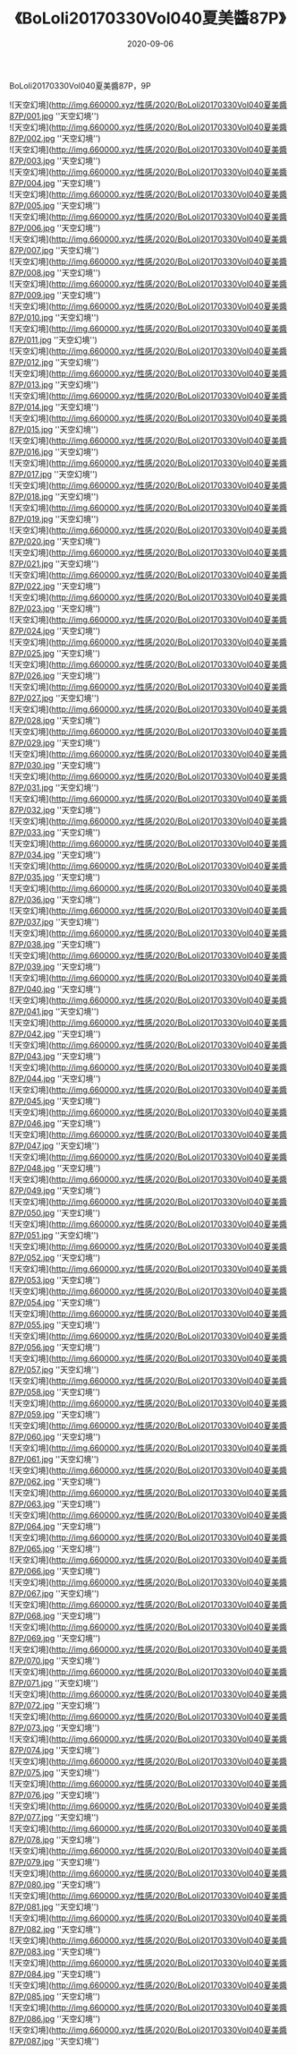 ﻿---
layout: post
title:  《BoLoli20170330Vol040夏美醬87P》
date:   2020-09-06
img: http://img.660000.xyz/性感/2020/BoLoli20170330Vol040夏美醬87P/000.jpg
categories: [美女, 性感, 泳衣]
---

BoLoli20170330Vol040夏美醬87P，9P



![天空幻境](http://img.660000.xyz/性感/2020/BoLoli20170330Vol040夏美醬87P/001.jpg ''天空幻境'') <br>
![天空幻境](http://img.660000.xyz/性感/2020/BoLoli20170330Vol040夏美醬87P/002.jpg ''天空幻境'') <br>
![天空幻境](http://img.660000.xyz/性感/2020/BoLoli20170330Vol040夏美醬87P/003.jpg ''天空幻境'') <br>
![天空幻境](http://img.660000.xyz/性感/2020/BoLoli20170330Vol040夏美醬87P/004.jpg ''天空幻境'') <br>
![天空幻境](http://img.660000.xyz/性感/2020/BoLoli20170330Vol040夏美醬87P/005.jpg ''天空幻境'') <br>
![天空幻境](http://img.660000.xyz/性感/2020/BoLoli20170330Vol040夏美醬87P/006.jpg ''天空幻境'') <br>
![天空幻境](http://img.660000.xyz/性感/2020/BoLoli20170330Vol040夏美醬87P/007.jpg ''天空幻境'') <br>
![天空幻境](http://img.660000.xyz/性感/2020/BoLoli20170330Vol040夏美醬87P/008.jpg ''天空幻境'') <br>
![天空幻境](http://img.660000.xyz/性感/2020/BoLoli20170330Vol040夏美醬87P/009.jpg ''天空幻境'') <br>
![天空幻境](http://img.660000.xyz/性感/2020/BoLoli20170330Vol040夏美醬87P/010.jpg ''天空幻境'') <br>
![天空幻境](http://img.660000.xyz/性感/2020/BoLoli20170330Vol040夏美醬87P/011.jpg ''天空幻境'') <br>
![天空幻境](http://img.660000.xyz/性感/2020/BoLoli20170330Vol040夏美醬87P/012.jpg ''天空幻境'') <br>
![天空幻境](http://img.660000.xyz/性感/2020/BoLoli20170330Vol040夏美醬87P/013.jpg ''天空幻境'') <br>
![天空幻境](http://img.660000.xyz/性感/2020/BoLoli20170330Vol040夏美醬87P/014.jpg ''天空幻境'') <br>
![天空幻境](http://img.660000.xyz/性感/2020/BoLoli20170330Vol040夏美醬87P/015.jpg ''天空幻境'') <br>
![天空幻境](http://img.660000.xyz/性感/2020/BoLoli20170330Vol040夏美醬87P/016.jpg ''天空幻境'') <br>
![天空幻境](http://img.660000.xyz/性感/2020/BoLoli20170330Vol040夏美醬87P/017.jpg ''天空幻境'') <br>
![天空幻境](http://img.660000.xyz/性感/2020/BoLoli20170330Vol040夏美醬87P/018.jpg ''天空幻境'') <br>
![天空幻境](http://img.660000.xyz/性感/2020/BoLoli20170330Vol040夏美醬87P/019.jpg ''天空幻境'') <br>
![天空幻境](http://img.660000.xyz/性感/2020/BoLoli20170330Vol040夏美醬87P/020.jpg ''天空幻境'') <br>
![天空幻境](http://img.660000.xyz/性感/2020/BoLoli20170330Vol040夏美醬87P/021.jpg ''天空幻境'') <br>
![天空幻境](http://img.660000.xyz/性感/2020/BoLoli20170330Vol040夏美醬87P/022.jpg ''天空幻境'') <br>
![天空幻境](http://img.660000.xyz/性感/2020/BoLoli20170330Vol040夏美醬87P/023.jpg ''天空幻境'') <br>
![天空幻境](http://img.660000.xyz/性感/2020/BoLoli20170330Vol040夏美醬87P/024.jpg ''天空幻境'') <br>
![天空幻境](http://img.660000.xyz/性感/2020/BoLoli20170330Vol040夏美醬87P/025.jpg ''天空幻境'') <br>
![天空幻境](http://img.660000.xyz/性感/2020/BoLoli20170330Vol040夏美醬87P/026.jpg ''天空幻境'') <br>
![天空幻境](http://img.660000.xyz/性感/2020/BoLoli20170330Vol040夏美醬87P/027.jpg ''天空幻境'') <br>
![天空幻境](http://img.660000.xyz/性感/2020/BoLoli20170330Vol040夏美醬87P/028.jpg ''天空幻境'') <br>
![天空幻境](http://img.660000.xyz/性感/2020/BoLoli20170330Vol040夏美醬87P/029.jpg ''天空幻境'') <br>
![天空幻境](http://img.660000.xyz/性感/2020/BoLoli20170330Vol040夏美醬87P/030.jpg ''天空幻境'') <br>
![天空幻境](http://img.660000.xyz/性感/2020/BoLoli20170330Vol040夏美醬87P/031.jpg ''天空幻境'') <br>
![天空幻境](http://img.660000.xyz/性感/2020/BoLoli20170330Vol040夏美醬87P/032.jpg ''天空幻境'') <br>
![天空幻境](http://img.660000.xyz/性感/2020/BoLoli20170330Vol040夏美醬87P/033.jpg ''天空幻境'') <br>
![天空幻境](http://img.660000.xyz/性感/2020/BoLoli20170330Vol040夏美醬87P/034.jpg ''天空幻境'') <br>
![天空幻境](http://img.660000.xyz/性感/2020/BoLoli20170330Vol040夏美醬87P/035.jpg ''天空幻境'') <br>
![天空幻境](http://img.660000.xyz/性感/2020/BoLoli20170330Vol040夏美醬87P/036.jpg ''天空幻境'') <br>
![天空幻境](http://img.660000.xyz/性感/2020/BoLoli20170330Vol040夏美醬87P/037.jpg ''天空幻境'') <br>
![天空幻境](http://img.660000.xyz/性感/2020/BoLoli20170330Vol040夏美醬87P/038.jpg ''天空幻境'') <br>
![天空幻境](http://img.660000.xyz/性感/2020/BoLoli20170330Vol040夏美醬87P/039.jpg ''天空幻境'') <br>
![天空幻境](http://img.660000.xyz/性感/2020/BoLoli20170330Vol040夏美醬87P/040.jpg ''天空幻境'') <br>
![天空幻境](http://img.660000.xyz/性感/2020/BoLoli20170330Vol040夏美醬87P/041.jpg ''天空幻境'') <br>
![天空幻境](http://img.660000.xyz/性感/2020/BoLoli20170330Vol040夏美醬87P/042.jpg ''天空幻境'') <br>
![天空幻境](http://img.660000.xyz/性感/2020/BoLoli20170330Vol040夏美醬87P/043.jpg ''天空幻境'') <br>
![天空幻境](http://img.660000.xyz/性感/2020/BoLoli20170330Vol040夏美醬87P/044.jpg ''天空幻境'') <br>
![天空幻境](http://img.660000.xyz/性感/2020/BoLoli20170330Vol040夏美醬87P/045.jpg ''天空幻境'') <br>
![天空幻境](http://img.660000.xyz/性感/2020/BoLoli20170330Vol040夏美醬87P/046.jpg ''天空幻境'') <br>
![天空幻境](http://img.660000.xyz/性感/2020/BoLoli20170330Vol040夏美醬87P/047.jpg ''天空幻境'') <br>
![天空幻境](http://img.660000.xyz/性感/2020/BoLoli20170330Vol040夏美醬87P/048.jpg ''天空幻境'') <br>
![天空幻境](http://img.660000.xyz/性感/2020/BoLoli20170330Vol040夏美醬87P/049.jpg ''天空幻境'') <br>
![天空幻境](http://img.660000.xyz/性感/2020/BoLoli20170330Vol040夏美醬87P/050.jpg ''天空幻境'') <br>
![天空幻境](http://img.660000.xyz/性感/2020/BoLoli20170330Vol040夏美醬87P/051.jpg ''天空幻境'') <br>
![天空幻境](http://img.660000.xyz/性感/2020/BoLoli20170330Vol040夏美醬87P/052.jpg ''天空幻境'') <br>
![天空幻境](http://img.660000.xyz/性感/2020/BoLoli20170330Vol040夏美醬87P/053.jpg ''天空幻境'') <br>
![天空幻境](http://img.660000.xyz/性感/2020/BoLoli20170330Vol040夏美醬87P/054.jpg ''天空幻境'') <br>
![天空幻境](http://img.660000.xyz/性感/2020/BoLoli20170330Vol040夏美醬87P/055.jpg ''天空幻境'') <br>
![天空幻境](http://img.660000.xyz/性感/2020/BoLoli20170330Vol040夏美醬87P/056.jpg ''天空幻境'') <br>
![天空幻境](http://img.660000.xyz/性感/2020/BoLoli20170330Vol040夏美醬87P/057.jpg ''天空幻境'') <br>
![天空幻境](http://img.660000.xyz/性感/2020/BoLoli20170330Vol040夏美醬87P/058.jpg ''天空幻境'') <br>
![天空幻境](http://img.660000.xyz/性感/2020/BoLoli20170330Vol040夏美醬87P/059.jpg ''天空幻境'') <br>
![天空幻境](http://img.660000.xyz/性感/2020/BoLoli20170330Vol040夏美醬87P/060.jpg ''天空幻境'') <br>
![天空幻境](http://img.660000.xyz/性感/2020/BoLoli20170330Vol040夏美醬87P/061.jpg ''天空幻境'') <br>
![天空幻境](http://img.660000.xyz/性感/2020/BoLoli20170330Vol040夏美醬87P/062.jpg ''天空幻境'') <br>
![天空幻境](http://img.660000.xyz/性感/2020/BoLoli20170330Vol040夏美醬87P/063.jpg ''天空幻境'') <br>
![天空幻境](http://img.660000.xyz/性感/2020/BoLoli20170330Vol040夏美醬87P/064.jpg ''天空幻境'') <br>
![天空幻境](http://img.660000.xyz/性感/2020/BoLoli20170330Vol040夏美醬87P/065.jpg ''天空幻境'') <br>
![天空幻境](http://img.660000.xyz/性感/2020/BoLoli20170330Vol040夏美醬87P/066.jpg ''天空幻境'') <br>
![天空幻境](http://img.660000.xyz/性感/2020/BoLoli20170330Vol040夏美醬87P/067.jpg ''天空幻境'') <br>
![天空幻境](http://img.660000.xyz/性感/2020/BoLoli20170330Vol040夏美醬87P/068.jpg ''天空幻境'') <br>
![天空幻境](http://img.660000.xyz/性感/2020/BoLoli20170330Vol040夏美醬87P/069.jpg ''天空幻境'') <br>
![天空幻境](http://img.660000.xyz/性感/2020/BoLoli20170330Vol040夏美醬87P/070.jpg ''天空幻境'') <br>
![天空幻境](http://img.660000.xyz/性感/2020/BoLoli20170330Vol040夏美醬87P/071.jpg ''天空幻境'') <br>
![天空幻境](http://img.660000.xyz/性感/2020/BoLoli20170330Vol040夏美醬87P/072.jpg ''天空幻境'') <br>
![天空幻境](http://img.660000.xyz/性感/2020/BoLoli20170330Vol040夏美醬87P/073.jpg ''天空幻境'') <br>
![天空幻境](http://img.660000.xyz/性感/2020/BoLoli20170330Vol040夏美醬87P/074.jpg ''天空幻境'') <br>
![天空幻境](http://img.660000.xyz/性感/2020/BoLoli20170330Vol040夏美醬87P/075.jpg ''天空幻境'') <br>
![天空幻境](http://img.660000.xyz/性感/2020/BoLoli20170330Vol040夏美醬87P/076.jpg ''天空幻境'') <br>
![天空幻境](http://img.660000.xyz/性感/2020/BoLoli20170330Vol040夏美醬87P/077.jpg ''天空幻境'') <br>
![天空幻境](http://img.660000.xyz/性感/2020/BoLoli20170330Vol040夏美醬87P/078.jpg ''天空幻境'') <br>
![天空幻境](http://img.660000.xyz/性感/2020/BoLoli20170330Vol040夏美醬87P/079.jpg ''天空幻境'') <br>
![天空幻境](http://img.660000.xyz/性感/2020/BoLoli20170330Vol040夏美醬87P/080.jpg ''天空幻境'') <br>
![天空幻境](http://img.660000.xyz/性感/2020/BoLoli20170330Vol040夏美醬87P/081.jpg ''天空幻境'') <br>
![天空幻境](http://img.660000.xyz/性感/2020/BoLoli20170330Vol040夏美醬87P/082.jpg ''天空幻境'') <br>
![天空幻境](http://img.660000.xyz/性感/2020/BoLoli20170330Vol040夏美醬87P/083.jpg ''天空幻境'') <br>
![天空幻境](http://img.660000.xyz/性感/2020/BoLoli20170330Vol040夏美醬87P/084.jpg ''天空幻境'') <br>
![天空幻境](http://img.660000.xyz/性感/2020/BoLoli20170330Vol040夏美醬87P/085.jpg ''天空幻境'') <br>
![天空幻境](http://img.660000.xyz/性感/2020/BoLoli20170330Vol040夏美醬87P/086.jpg ''天空幻境'') <br>
![天空幻境](http://img.660000.xyz/性感/2020/BoLoli20170330Vol040夏美醬87P/087.jpg ''天空幻境'') <br>